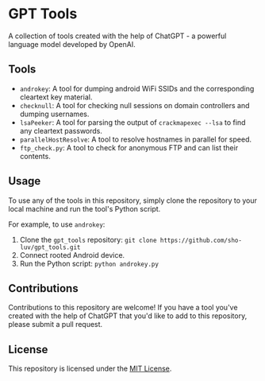 # GPT Tools

A collection of tools created with the help of ChatGPT - a powerful language model developed by OpenAI.

## Tools

- `androkey`: A tool for dumping android WiFi SSIDs and the corresponding cleartext key material.
- `checknull`: A tool for checking null sessions on domain controllers and dumping usernames.
- `lsaPeeker`: A tool for parsing the output of `crackmapexec --lsa` to find any cleartext passwords.
- `parallelHostResolve`: A tool to resolve hostnames in parallel for speed.
- `ftp_check.py`: A tool to check for anonymous FTP and can list their contents.


## Usage

To use any of the tools in this repository, simply clone the repository to your local machine and run the tool's Python script.

For example, to use `androkey`:

1. Clone the `gpt_tools` repository: `git clone https://github.com/sho-luv/gpt_tools.git`
2. Connect rooted Android device.
2. Run the Python script: `python androkey.py`

## Contributions

Contributions to this repository are welcome! If you have a tool you've created with the help of ChatGPT that you'd like to add to this repository, please submit a pull request.

## License

This repository is licensed under the [MIT License](https://opensource.org/licenses/MIT).
